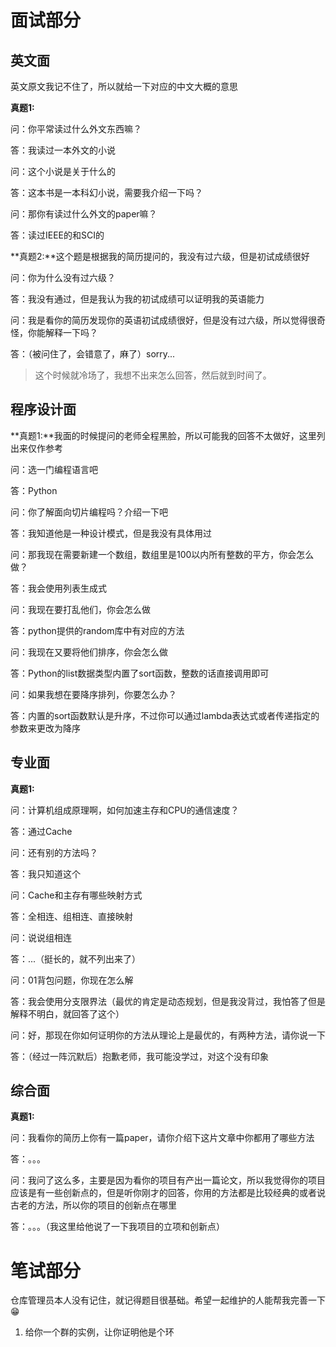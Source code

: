 # 面试部分

## 英文面

英文原文我记不住了，所以就给一下对应的中文大概的意思

**真题1:**

问：你平常读过什么外文东西嘛？

答：我读过一本外文的小说

问：这个小说是关于什么的

答：这本书是一本科幻小说，需要我介绍一下吗？

问：那你有读过什么外文的paper嘛？

答：读过IEEE的和SCI的

**真题2:**这个题是根据我的简历提问的，我没有过六级，但是初试成绩很好

问：你为什么没有过六级？

答：我没有通过，但是我认为我的初试成绩可以证明我的英语能力

问：我是看你的简历发现你的英语初试成绩很好，但是没有过六级，所以觉得很奇怪，你能解释一下吗？

答：（被问住了，会错意了，麻了）sorry...

> 这个时候就冷场了，我想不出来怎么回答，然后就到时间了。

## 程序设计面

**真题1:**我面的时候提问的老师全程黑脸，所以可能我的回答不太做好，这里列出来仅作参考

问：选一门编程语言吧

答：Python

问：你了解面向切片编程吗？介绍一下吧

答：我知道他是一种设计模式，但是我没有具体用过

问：那我现在需要新建一个数组，数组里是100以内所有整数的平方，你会怎么做？

答：我会使用列表生成式

问：我现在要打乱他们，你会怎么做

答：python提供的random库中有对应的方法

问：我现在又要将他们排序，你会怎么做

答：Python的list数据类型内置了sort函数，整数的话直接调用即可

问：如果我想在要降序排列，你要怎么办？

答：内置的sort函数默认是升序，不过你可以通过lambda表达式或者传递指定的参数来更改为降序

## 专业面

**真题1:**

问：计算机组成原理啊，如何加速主存和CPU的通信速度？

答：通过Cache

问：还有别的方法吗？

答：我只知道这个

问：Cache和主存有哪些映射方式

答：全相连、组相连、直接映射

问：说说组相连

答：...（挺长的，就不列出来了）

问：01背包问题，你现在怎么解

答：我会使用分支限界法（最优的肯定是动态规划，但是我没背过，我怕答了但是解释不明白，就回答了这个）

问：好，那现在你如何证明你的方法从理论上是最优的，有两种方法，请你说一下

答：（经过一阵沉默后）抱歉老师，我可能没学过，对这个没有印象

## 综合面

**真题1:**

问：我看你的简历上你有一篇paper，请你介绍下这片文章中你都用了哪些方法

答：。。。

问：我问了这么多，主要是因为看你的项目有产出一篇论文，所以我觉得你的项目应该是有一些创新点的，但是听你刚才的回答，你用的方法都是比较经典的或者说古老的方法，所以你的项目的创新点在哪里

答：。。。（我这里给他说了一下我项目的立项和创新点）

# 笔试部分

仓库管理员本人没有记住，就记得题目很基础。希望一起维护的人能帮我完善一下😁

1. 给你一个群的实例，让你证明他是个环